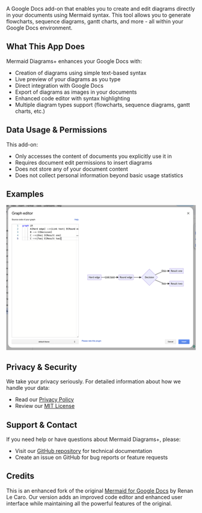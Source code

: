 A Google Docs add-on that enables you to create and edit diagrams directly in your documents using Mermaid syntax. This
tool allows you to generate flowcharts, sequence diagrams, gantt charts, and more - all within your Google Docs
environment.

## What This App Does

Mermaid Diagrams+ enhances your Google Docs with:

- Creation of diagrams using simple text-based syntax
- Live preview of your diagrams as you type
- Direct integration with Google Docs
- Export of diagrams as images in your documents
- Enhanced code editor with syntax highlighting
- Multiple diagram types support (flowcharts, sequence diagrams, gantt charts, etc.)

## Data Usage & Permissions

This add-on:

- Only accesses the content of documents you explicitly use it in
- Requires document edit permissions to insert diagrams
- Does not store any of your document content
- Does not collect personal information beyond basic usage statistics

## Examples

![Mermaid Diagrams+ Screenshot](screenshot.png)

## Privacy & Security

We take your privacy seriously. For detailed information about how we handle your data:

- Read our [Privacy Policy](PRIVACY_POLICY.md)
- Review our [MIT License](LICENSE.md)

## Support & Contact

If you need help or have questions about Mermaid Diagrams+, please:

- Visit our [GitHub repository](https://github.com/AlmogBaku/mermaid-gdocs) for technical documentation
- Create an issue on GitHub for bug reports or feature requests

## Credits

This is an enhanced fork of the original [Mermaid for Google Docs](https://github.com/renanlecaro/mermaid-gdocs/) by
Renan Le Caro. Our version adds an improved code editor and enhanced user interface while maintaining all the powerful
features of the original.